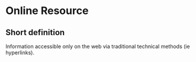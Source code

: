 # Online Resource
## Short definition
Information accessible only on the web via traditional technical methods (ie hyperlinks).
